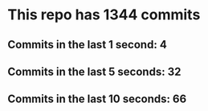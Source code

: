 # This repo has 1344 commits

## Commits in the last 1 second: 4
## Commits in the last 5 seconds: 32
## Commits in the last 10 seconds: 66
